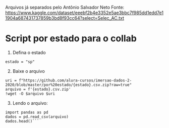 Arquivos já separados pelo Antônio Salvador Neto
Fonte: https://www.kaggle.com/dataset/eeebf2b4e3352e5ae3bbc7f985dd1edd7e11904a687431737859b3bd8f93cc64?select=Selec_AC.txt

# Script por estado para o collab

1. Defina o estado

```
estado = "sp"
```

2. Baixe o arquivo

```
uri = f"https://github.com/alura-cursos/imersao-dados-2-2020/blob/master/por%20estado/{estado}.csv.zip?raw=true"
arquivo = f'{estado}.csv.zip'
!wget -O $arquivo $uri
```

3. Lendo o arquivo:

```
import pandas as pd
dados = pd.read_csv(arquivo)
dados.head()```
